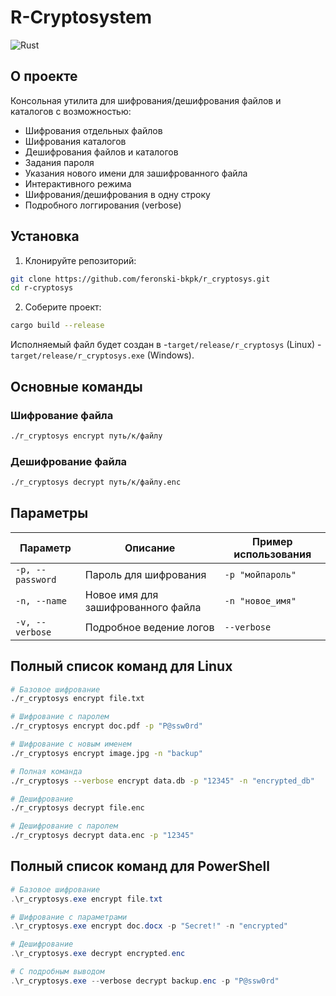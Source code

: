 # R-Cryptosystem

![Rust](https://img.shields.io/badge/lang-Rust-orange)

## О проекте

Консольная утилита для шифрования/дешифрования файлов и каталогов с возможностью:
- Шифрования отдельных файлов
- Шифрования каталогов
- Дешифрования файлов и каталогов
- Задания пароля
- Указания нового имени для зашифрованного файла
- Интерактивного режима
- Шифрования/дешифрования в одну строку
- Подробного логгирования (verbose)

## Установка

1. Клонируйте репозиторий:
```bash
git clone https://github.com/feronski-bkpk/r_cryptosys.git
cd r-cryptosys
```

2. Соберите проект:
```bash
cargo build --release
```

Исполняемый файл будет создан в
-`target/release/r_cryptosys` (Linux)
-`target/release/r_cryptosys.exe` (Windows).

## Основные команды

### Шифрование файла
```bash
./r_cryptosys encrypt путь/к/файлу
```

### Дешифрование файла
```bash
./r_cryptosys decrypt путь/к/файлу.enc
```

## Параметры

| Параметр         | Описание                           | Пример использования          |
|------------------|------------------------------------|-------------------------------|
| `-p, --password` | Пароль для шифрования              | `-p "мойпароль"`              |
| `-n, --name`     | Новое имя для зашифрованного файла | `-n "новое_имя"`              |
| `-v, --verbose`  | Подробное ведение логов            | `--verbose`                   |

## Полный список команд для Linux

```bash
# Базовое шифрование
./r_cryptosys encrypt file.txt

# Шифрование с паролем
./r_cryptosys encrypt doc.pdf -p "P@ssw0rd"

# Шифрование с новым именем
./r_cryptosys encrypt image.jpg -n "backup"

# Полная команда
./r_cryptosys --verbose encrypt data.db -p "12345" -n "encrypted_db"

# Дешифрование
./r_cryptosys decrypt file.enc

# Дешифрование с паролем
./r_cryptosys decrypt data.enc -p "12345"
```

## Полный список команд для PowerShell

```powershell
# Базовое шифрование
.\r_cryptosys.exe encrypt file.txt

# Шифрование с параметрами
.\r_cryptosys.exe encrypt doc.docx -p "Secret!" -n "encrypted"

# Дешифрование
.\r_cryptosys.exe decrypt encrypted.enc

# С подробным выводом
.\r_cryptosys.exe --verbose decrypt backup.enc -p "P@ssw0rd"
```
